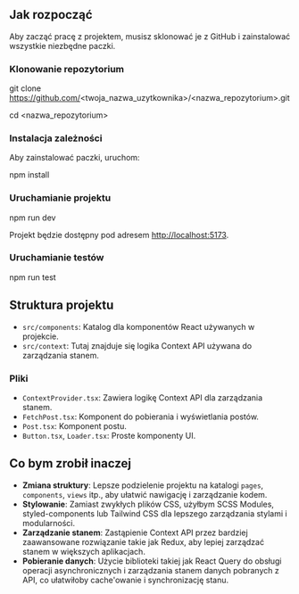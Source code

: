 #

## Jak rozpocząć

Aby zacząć pracę z projektem, musisz sklonować je z GitHub i zainstalować wszystkie niezbędne paczki.

### Klonowanie repozytorium

git clone https://github.com/<twoja_nazwa_uzytkownika>/<nazwa_repozytorium>.git

cd <nazwa_repozytorium>

### Instalacja zależności

Aby zainstalować paczki, uruchom:

npm install

### Uruchamianie projektu

npm run dev

Projekt będzie dostępny pod adresem [http://localhost:5173](http://localhost:5173).

### Uruchamianie testów

npm run test


## Struktura projektu

- `src/components`: Katalog dla komponentów React używanych w projekcie.
- `src/context`: Tutaj znajduje się logika Context API używana do zarządzania stanem.

### Pliki

- `ContextProvider.tsx`: Zawiera logikę Context API dla zarządzania stanem.
- `FetchPost.tsx`: Komponent do pobierania i wyświetlania postów.
- `Post.tsx`: Komponent postu.
- `Button.tsx`, `Loader.tsx`: Proste komponenty UI.

## Co bym zrobił inaczej

- **Zmiana struktury**: Lepsze podzielenie projektu na katalogi `pages`, `components`, `views` itp., aby ułatwić nawigację i zarządzanie kodem.
- **Stylowanie**: Zamiast zwykłych plików CSS, użyłbym SCSS Modules, styled-components lub Tailwind CSS dla lepszego zarządzania stylami i modularności.
- **Zarządzanie stanem**: Zastąpienie Context API przez bardziej zaawansowane rozwiązanie takie jak Redux, aby lepiej zarządzać stanem w większych aplikacjach.
- **Pobieranie danych**: Użycie biblioteki takiej jak React Query do obsługi operacji asynchronicznych i zarządzania stanem danych pobranych z API, co ułatwiłoby cache'owanie i synchronizację stanu.




